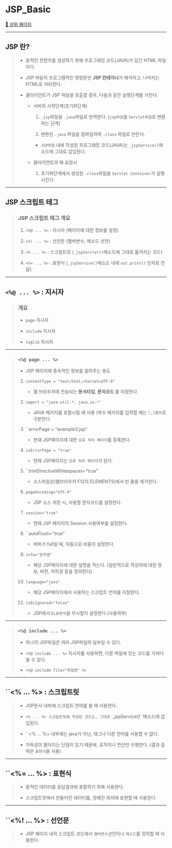 # JSP_Basic

[:camel: 상위 페이지](https://github.com/Chocobe/JSP_practice/tree/master/edu)

---

## JSP 란?

>
>	* 동적인 컨텐츠를 생성하기 위해 프로그래밍 코드(JAVA)가 담긴 HTML 파일이다.
>
>	* JSP 파일의 프로그램적인 명령문만 **JSP 컨테이너**가 해석하고, 나머지는 HTML로 처리한다.
>
>	* 클라이언트가 JSP 파일을 호출할 경우, 다음과 같은 실행단계를 거친다.
>
>		* 서버의 시작단계(초기화단계)
>
>			1. ``.jsp``파일을 ``.java``파일로 번역한다. (``jsp파일``을 ``Servlet파일``로 변환하는 단계)
>
>			1. 변환된 ``.java`` 파일을 컴파일하여 ``.class`` 파일로 만든다.
>
>			* ``JSP파일`` 내에 작성된 프로그래밍 코드(JAVA)는 ``_jspService()``메소드에 그대로 삽입된다.
>
>		* 클라이언트의 매 요청시
>
>			1. 초기화단계에서 생성된 ``.class``파일을 ``Servlet Container``가 실행시킨다.

---

## JSP 스크립트 테그

>	### JSP 스크립트 태그 개요
>
>	1. ``<%@ ... %>`` : 지시자 (페이지에 대한 정보를 설정)
>
>	1. ``<%! ... %>`` : 선언문 (멤버변수, 메소드 선언)
>
>	1. ``<% ... %>`` : 스크립트릿 (``_jspServlet()``메소드에 그대로 옮겨지는 코드)
>
>	1. ``<%= ... %>`` : 표현식 (``_jspService()``메소드 내에 ``out.print()`` 인자로 전달)

---

## ``<%@ ... %>`` : 지시자

>	### 개요
>
>	* ``page`` 지시자
>
>	* ``include`` 지시자
>
>	* ``taglib`` 지시자

---

>	### ``<%@ page ... %>``
>
>	* JSP 페이지에 종속적인 정보를 알려주는 용도
>
>	1. ``contentType = "text/html;charset=UTF-8"``
>
>		* 웹 브라우저에 전송되는 **문서타입**, **문자코드** 를 지정한다.
>
>	1. ``import = "java.util.*, java.io.*"``
>
>		* JAVA 페키지를 포함시킬 때 사용 (복수 페키지를 입력할 때는 ``(,)콤마``로 구분한다.
>
>	1. ``errorPage = "example3.jsp"
>
>		* 현재 JSP페이지에 대한 ``오류 처리 페이지``를 등록한다.
>
>	1. ``isErrorPage = "true"``
>
>		* 현재 JSP페이지는 ``오류 처리 페이지``가 된다.
>
>	1. ``trimDirectiveWhitespaces="true"
>
>		* 소스파일상(웹브라우저 F12의 ELEMENTS)에서 빈 줄을 제거한다.
>
>	1. ``pageEncoding="UTF-8"``
>
>		* JSP 소스 저장 시, 사용할 문자코드를 설정한다.
>
>	1. ``session="true"``
>
>		* 현재 JSP 페이지의 Session 사용여부를 설정한다.
>
>	1. ``autoFlush="true"
>
>		* 버퍼가 full일 때, 자동으로 비울지 설정한다.
>
>	1. ``info="문자열"``
>
>		* 해당 JSP페이지에 대한 설명을 적는다. (일반적으로 작성자에 대한 정보, 버전, 저작권 등을 정의한다)
>
>	1. ``language="java"``
>
>		* 해당 JSP페이지에서 사용하는 스크립트 언어를 지정한다.
>
>	1. ``isELIgnored="false"``
>
>		* JSP에서 ``EL표현식``을 무시할지 설정한다.(사용여부)

---

>	### ``<%@ include ... %>``
>
>	* 하나의 JSP파일은 여러 JSP파일의 일부일 수 있다.
>
>	* ``<%@ include ... %>`` 지시자를 사용하면, 다른 파일에 있는 코드를 가져다 쓸 수 있다.
>
>	* ``<%@ include file="파일명" %>`` 

---

## ``<% ... %> : 스크립트릿

>	* JSP문서 내부에 스크립트 언어를 쓸 때 사용한다.
>
>	* ``<% ... %> 스크립트릿에 작성된 코드는, 그대로 ``_jspService()``메소드에 삽입된다.
>
>	* ``<% ... %> 내부에는 java가 아닌, 태그나 다른 언어를 사용할 수 없다.
>
>	* 가독성이 떨어지는 단점이 있기 때문에, 로직이나 연산만 수행한다. (결과 출력은 ``표현식``을 사용)

---

## ``<%= ... %> : 표현식

>	* 동적인 데이터를 응답결과에 포함하기 위해 사용한다.
>
>	* 스크립트릿에서 만들어진 데이터를, 정해진 위치에 표현할 때 사용한다.

---

## ``<%! ... %> : 선언문

>	* JSP 페이지 내의 스크립트 코드에서 ``멤버변수``선언이나 ``메소드``를 정의할 때 사용한다.
